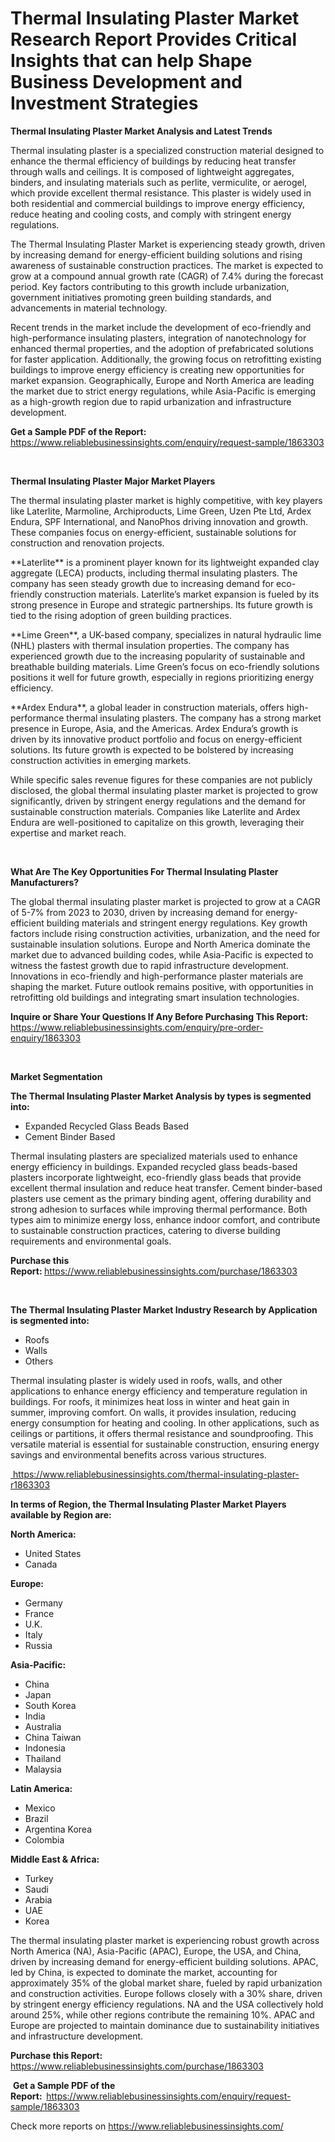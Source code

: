 <p><h1>Thermal Insulating Plaster Market Research Report Provides Critical Insights that can help Shape Business Development and Investment Strategies</h1></p><p><strong>Thermal Insulating Plaster Market Analysis and Latest Trends</strong></p>
<p><p>Thermal insulating plaster is a specialized construction material designed to enhance the thermal efficiency of buildings by reducing heat transfer through walls and ceilings. It is composed of lightweight aggregates, binders, and insulating materials such as perlite, vermiculite, or aerogel, which provide excellent thermal resistance. This plaster is widely used in both residential and commercial buildings to improve energy efficiency, reduce heating and cooling costs, and comply with stringent energy regulations.</p><p>The Thermal Insulating Plaster Market is experiencing steady growth, driven by increasing demand for energy-efficient building solutions and rising awareness of sustainable construction practices. The market is expected to grow at a compound annual growth rate (CAGR) of 7.4% during the forecast period. Key factors contributing to this growth include urbanization, government initiatives promoting green building standards, and advancements in material technology.</p><p>Recent trends in the market include the development of eco-friendly and high-performance insulating plasters, integration of nanotechnology for enhanced thermal properties, and the adoption of prefabricated solutions for faster application. Additionally, the growing focus on retrofitting existing buildings to improve energy efficiency is creating new opportunities for market expansion. Geographically, Europe and North America are leading the market due to strict energy regulations, while Asia-Pacific is emerging as a high-growth region due to rapid urbanization and infrastructure development.</p></p>
<p><strong>Get a Sample PDF of the Report:&nbsp;</strong> <a href="https://www.reliablebusinessinsights.com/enquiry/request-sample/1863303?utm_campaign=2252&utm_medium=2&utm_source=Github&utm_content=ia&utm_term=30012025&utm_id=thermal-insulating-plaster">https://www.reliablebusinessinsights.com/enquiry/request-sample/1863303</a></p>
<p>&nbsp;</p>
<p><strong>Thermal Insulating Plaster Major Market Players</strong></p>
<p><p>The thermal insulating plaster market is highly competitive, with key players like Laterlite, Marmoline, Archiproducts, Lime Green, Uzen Pte Ltd, Ardex Endura, SPF International, and NanoPhos driving innovation and growth. These companies focus on energy-efficient, sustainable solutions for construction and renovation projects.</p><p>**Laterlite** is a prominent player known for its lightweight expanded clay aggregate (LECA) products, including thermal insulating plasters. The company has seen steady growth due to increasing demand for eco-friendly construction materials. Laterlite’s market expansion is fueled by its strong presence in Europe and strategic partnerships. Its future growth is tied to the rising adoption of green building practices.</p><p>**Lime Green**, a UK-based company, specializes in natural hydraulic lime (NHL) plasters with thermal insulation properties. The company has experienced growth due to the increasing popularity of sustainable and breathable building materials. Lime Green’s focus on eco-friendly solutions positions it well for future growth, especially in regions prioritizing energy efficiency.</p><p>**Ardex Endura**, a global leader in construction materials, offers high-performance thermal insulating plasters. The company has a strong market presence in Europe, Asia, and the Americas. Ardex Endura’s growth is driven by its innovative product portfolio and focus on energy-efficient solutions. Its future growth is expected to be bolstered by increasing construction activities in emerging markets.</p><p>While specific sales revenue figures for these companies are not publicly disclosed, the global thermal insulating plaster market is projected to grow significantly, driven by stringent energy regulations and the demand for sustainable construction materials. Companies like Laterlite and Ardex Endura are well-positioned to capitalize on this growth, leveraging their expertise and market reach.</p></p>
<p>&nbsp;</p>
<p><strong>What Are The Key Opportunities For Thermal Insulating Plaster Manufacturers?</strong></p>
<p><p>The global thermal insulating plaster market is projected to grow at a CAGR of 5-7% from 2023 to 2030, driven by increasing demand for energy-efficient building materials and stringent energy regulations. Key growth factors include rising construction activities, urbanization, and the need for sustainable insulation solutions. Europe and North America dominate the market due to advanced building codes, while Asia-Pacific is expected to witness the fastest growth due to rapid infrastructure development. Innovations in eco-friendly and high-performance plaster materials are shaping the market. Future outlook remains positive, with opportunities in retrofitting old buildings and integrating smart insulation technologies.</p></p>
<p><strong>Inquire or Share Your Questions If Any Before Purchasing This Report:</strong> <a href="https://www.reliablebusinessinsights.com/enquiry/pre-order-enquiry/1863303?utm_campaign=2252&utm_medium=2&utm_source=Github&utm_content=ia&utm_term=30012025&utm_id=thermal-insulating-plaster">https://www.reliablebusinessinsights.com/enquiry/pre-order-enquiry/1863303</a></p>
<p>&nbsp;</p>
<p><strong>Market Segmentation</strong></p>
<p><strong>The Thermal Insulating Plaster Market Analysis by types is segmented into:</strong></p>
<p><ul><li>Expanded Recycled Glass Beads Based</li><li>Cement Binder Based</li></ul></p>
<p><p>Thermal insulating plasters are specialized materials used to enhance energy efficiency in buildings. Expanded recycled glass beads-based plasters incorporate lightweight, eco-friendly glass beads that provide excellent thermal insulation and reduce heat transfer. Cement binder-based plasters use cement as the primary binding agent, offering durability and strong adhesion to surfaces while improving thermal performance. Both types aim to minimize energy loss, enhance indoor comfort, and contribute to sustainable construction practices, catering to diverse building requirements and environmental goals.</p></p>
<p><strong>Purchase this Report:&nbsp;</strong><a href="https://www.reliablebusinessinsights.com/purchase/1863303?utm_campaign=2252&utm_medium=2&utm_source=Github&utm_content=ia&utm_term=30012025&utm_id=thermal-insulating-plaster">https://www.reliablebusinessinsights.com/purchase/1863303</a></p>
<p>&nbsp;</p>
<p><strong>The Thermal Insulating Plaster Market Industry Research by Application is segmented into:</strong></p>
<p><ul><li>Roofs</li><li>Walls</li><li>Others</li></ul></p>
<p><p>Thermal insulating plaster is widely used in roofs, walls, and other applications to enhance energy efficiency and temperature regulation in buildings. For roofs, it minimizes heat loss in winter and heat gain in summer, improving comfort. On walls, it provides insulation, reducing energy consumption for heating and cooling. In other applications, such as ceilings or partitions, it offers thermal resistance and soundproofing. This versatile material is essential for sustainable construction, ensuring energy savings and environmental benefits across various structures.</p></p>
<p><a href="https://www.reliablebusinessinsights.com/thermal-insulating-plaster-r1863303?utm_campaign=2252&utm_medium=2&utm_source=Github&utm_content=ia&utm_term=30012025&utm_id=thermal-insulating-plaster">&nbsp;https://www.reliablebusinessinsights.com/thermal-insulating-plaster-r1863303</a></p>
<p><strong>In terms of Region, the Thermal Insulating Plaster Market Players available by Region are:</strong></p>
<p>
    <p> <strong> North America: </strong>
        <ul>
            <li>United States</li>
            <li>Canada</li>
        </ul>
        </p> 
    <p> <strong> Europe: </strong>
        <ul>
            <li>Germany</li>
            <li>France</li>
            <li>U.K.</li>
            <li>Italy</li>
            <li>Russia</li>
        </ul>
        </p> 
    <p> <strong> Asia-Pacific: </strong>
        <ul>
            <li>China</li>
            <li>Japan</li>
            <li>South Korea</li>
            <li>India</li>
            <li>Australia</li>
            <li>China Taiwan</li>
            <li>Indonesia</li>
            <li>Thailand</li>
            <li>Malaysia</li>
        </ul>
        </p> 
    <p> <strong> Latin America: </strong>
        <ul>
            <li>Mexico</li>
            <li>Brazil</li>
            <li>Argentina Korea</li>
            <li>Colombia</li>
        </ul>
        </p> 
    <p> <strong> Middle East & Africa: </strong>
        <ul>
            <li>Turkey</li>
            <li>Saudi</li>
            <li>Arabia</li>
            <li>UAE</li>
            <li>Korea</li>
        </ul>
    </p>
    </p>
<p><p>The thermal insulating plaster market is experiencing robust growth across North America (NA), Asia-Pacific (APAC), Europe, the USA, and China, driven by increasing demand for energy-efficient building solutions. APAC, led by China, is expected to dominate the market, accounting for approximately 35% of the global market share, fueled by rapid urbanization and construction activities. Europe follows closely with a 30% share, driven by stringent energy efficiency regulations. NA and the USA collectively hold around 25%, while other regions contribute the remaining 10%. APAC and Europe are projected to maintain dominance due to sustainability initiatives and infrastructure development.</p></p>
<p><strong>Purchase this Report: </strong><a href="https://www.reliablebusinessinsights.com/purchase/1863303?utm_campaign=2252&utm_medium=2&utm_source=Github&utm_content=ia&utm_term=30012025&utm_id=thermal-insulating-plaster">https://www.reliablebusinessinsights.com/purchase/1863303</a></p>
<p>&nbsp;<strong>Get a Sample PDF of the Report:&nbsp;&nbsp;</strong><a href="https://www.reliablebusinessinsights.com/enquiry/request-sample/1863303?utm_campaign=2252&utm_medium=2&utm_source=Github&utm_content=ia&utm_term=30012025&utm_id=thermal-insulating-plaster">https://www.reliablebusinessinsights.com/enquiry/request-sample/1863303</a></p>
<p><strong></strong></p>
<p>Check more reports on <a href="https://www.reliablebusinessinsights.com/?utm_campaign=2252&utm_medium=2&utm_source=Github&utm_content=ia&utm_term=30012025&utm_id=thermal-insulating-plaster">https://www.reliablebusinessinsights.com/</a></p>